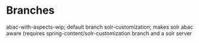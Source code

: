 # Branches

abac-with-aspects-wip; default branch
solr-customization; makes solr abac aware (requires spring-content/solr-customization branch and a solr server






